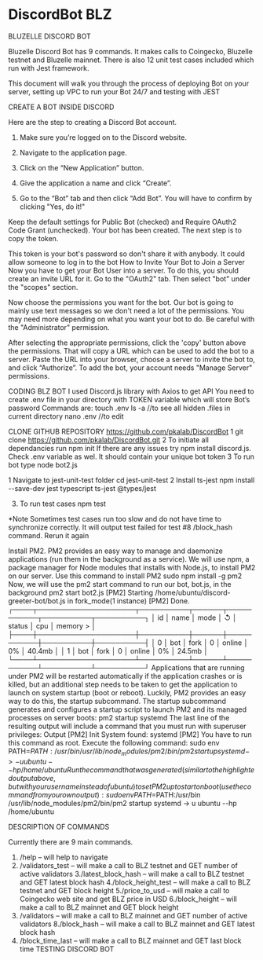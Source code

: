 # DiscordBot BLZ
BLUZELLE DISCORD BOT

Bluzelle Discord Bot has 9 commands. It makes calls to Coingecko, Bluzelle testnet and Bluzelle mainnet. There is also 12 unit test cases included which run with Jest framework. 

This document will walk you through the process of deploying Bot on your server, setting up VPC to run your Bot 24/7 and testing with JEST




CREATE A BOT INSIDE DISCORD

Here are the step to creating a Discord Bot account.
1. Make sure you’re logged on to the Discord website.
2. Navigate to the application page.
3. Click on the “New Application” button.

4. Give the application a name and click “Create”.

5. Go to the “Bot” tab and then click “Add Bot”. You will have to confirm by clicking "Yes, do it!"

Keep the default settings for Public Bot (checked) and Require OAuth2 Code Grant (unchecked).
Your bot has been created. The next step is to copy the token.

This token is your bot's password so don't share it with anybody. It could allow someone to log in to the bot
How to Invite Your Bot to Join a Server
Now you have to get your Bot User into a server. To do this, you should create an invite URL for it.
Go to the "OAuth2" tab. Then select "bot" under the "scopes" section.

Now choose the permissions you want for the bot. Our bot is going to mainly use text messages so we don't need a lot of the permissions. You may need more depending on what you want your bot to do. Be careful with the "Administrator" permission.

After selecting the appropriate permissions, click the 'copy' button above the permissions. That will copy a URL which can be used to add the bot to a server.
Paste the URL into your browser, choose a server to invite the bot to, and click “Authorize”.
To add the bot, your account needs "Manage Server" permissions.



CODING BLZ BOT
I used Discord.js library with Axios to get API
You need to create .env file in your directory with TOKEN variable which will store Bot’s password 
Commands are:
touch .env
ls -a //to see all hidden .files in current directory
nano .env //to edit



CLONE GITHUB REPOSITORY 
https://github.com/pkalab/DiscordBot
1 git clone https://github.com/pkalab/DiscordBot.git
2 To initiate all dependancies run npm init 
If there are any issues try npm install discord.js. 
Check .env variable as wel. It should contain your unique bot token
3 To run bot type node bot2.js


1 Navigate to jest-unit-test folder 
	cd jest-unit-test
2 Install ts-jest
npm install --save-dev jest typescript ts-jest @types/jest

3. To run test cases
npm test


*Note
Sometimes test cases run too slow and do not have time to synchronize correctly. It will output test failed for test #8 /block_hash command. Rerun it again


Install PM2.
PM2 provides an easy way to manage and daemonize applications (run them in the background as a service).
We will use npm, a package manager for Node modules that installs with Node.js, to install PM2 on our server. Use this command to install PM2
sudo npm install -g pm2
Now, we will use the pm2 start command to run our bot, bot.js, in the background
pm2 start bot2.js
[PM2] Starting /home/ubuntu/discord-greeter-bot/bot.js in fork_mode(1 instance)
[PM2] Done.
┌────┬────────────────────┬──────────┬──────┬───────────┬──────────┬──────────┐
│ id │ name │ mode │ ↺ │ status │ cpu │ memory > │
├────┼────────────────────┼──────────┼──────┼───────────┼──────────┼──────────┤
│ 0 │ bot │ fork │ 0 │ online │ 0% │ 40.4mb │
│ 1 │ bot │ fork │ 0 │ online │ 0% │ 24.5mb │
└────┴────────────────────┴──────────┴──────┴───────────┴──────────┴──────────┘
Applications that are running under PM2 will be restarted automatically if the application crashes or is killed, but an additional step needs to be taken to get the application to launch on system startup (boot or reboot). Luckily, PM2 provides an easy way to do this, the startup subcommand.
The startup subcommand generates and configures a startup script to launch PM2 and its managed processes on server boots:
pm2 startup systemd
The last line of the resulting output will include a command that you must run with superuser privileges:
Output
[PM2] Init System found: systemd
[PM2] You have to run this command as root. Execute the following command:
sudo env PATH=$PATH:/usr/bin /usr/lib/node_modules/pm2/bin/pm2 startup systemd -> -u ubuntu --hp /home/ubuntu
Run the command that was generated (similar to the highlighted output above, but with your username instead of ubuntu) to set PM2 up to start on boot (use the command from your own output):
sudo env PATH=$PATH:/usr/bin /usr/lib/node_modules/pm2/bin/pm2 startup systemd -> u ubuntu --hp /home/ubuntu

DESCRIPTION OF COMMANDS

Currently there are 9 main commands.
													
1. /help – will help to navigate
2. /validators_test – will make a call to BLZ testnet and GET number of active validators
3./latest_block_hash – will make a call to BLZ testnet and GET latest block hash
4./block_height_test – will make a call to BLZ testnet and GET block height 
5./price_to_usd – will make a call to Coingecko web site and get BLZ price in USD
6./block_height – will make a call to BLZ mainnet and GET block height
7. /validators – will make a call to BLZ mainnet and GET number of active validators
8./block_hash – will make a call to BLZ mainnet and GET latest block hash
9. /block_time_last – will make a call to BLZ mainnet and GET last block time
TESTING DISCORD BOT
